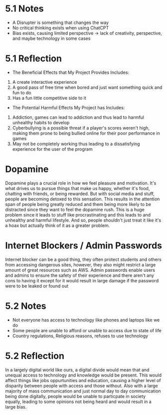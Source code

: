 # 5.1 Notes
- A Disrupter is something that changes the way 
- No critical thinking exists when using ChatCPT
- Bias exists, causing limited perspective -> lack of creativity, perspective, and maybe technology in some cases
# 5.1 Reflection
- The Beneficial Effects that My Project Provides Includes:
1. A create interactive experience
2. A good pass of free time when bored and just want something quick and fun to do
3. Has a fun little competitive side to it
- The Potential Harmful Effects My Project has Includes:
1. Addiction, games can lead to addiction and thus lead to harmful unhealthy habits to develop
2. Cyberbullying is a possible threat if a player's scores weren't high, making them prone to being bullied online for their poor performance in games
3. May not be completely working thus leading to a dissatisfying experience for the user of the program
# Dopamine 
Dopamine plays a crucial role in how we feel pleasure and motivation. It's what drives us to pursue things that make us happy, whether it's food, chatting with friends, or being rewarded. But with social media and stuff, people are becoming detoxed to this sensation. This results in the attention span of people being greatly reduced and them being more likely to be distracted since they want to feel the dopamine rush. This is a huge problem since it leads to stuff like procrastinating and this leads to and unhealthy and harmful lifestyle. And so, people shouldn't just treat it like it's a hoax but actually think of it as a greater problem. 
# Internet Blockers / Admin Passwords
Internet blocker can be a good thing, they often protect students and others from accessing dangerous sites, however, they also might restrict a large amount of great resources such as AWS. Admin passwords enable users and admins to ensure the safety of their experience and there aren't any cons to having it except for it would result in large damage if the password were to be leaked or found out 
# 5.2 Notes 
- Not everyone has access to technology like phones and laptops like we do
- Some people are unable to afford or unable to access due to state of life
- Country regulations, Religious reasons, refuses to use technology 
# 5.2 Reflection
In a largely digital world like ours, a digital divide would mean that and unequal access to technology and knowledge would be present. This would affect things like jobs oppurtunities and education, causing a higher level of disparity between people with access and those without. Also with a large majority of mass communication and just normal day to day communication being done digitally, people would be unable to particpate in society equally, leading to some opinions not being heard and would result in a large bias.



